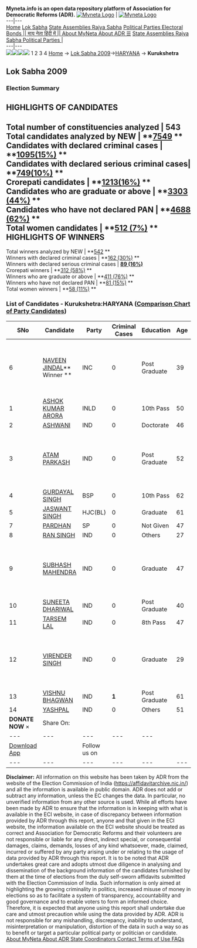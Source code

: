 **Myneta.info is an open data repository platform of Association for Democratic Reforms (ADR).**
[![Myneta Logo](https://www.myneta.info/lib/img/myneta-logo.png)](https://www.myneta.info/) | [![Myneta Logo](https://www.myneta.info/lib/img/adr-logo.png)](https://adrindia.org)  
---|---  
[Home](https://www.myneta.info/) [Lok Sabha](https://www.myneta.info/#ls "Lok Sabha") [ State Assemblies ](https://www.myneta.info/#sa "State Assemblies") [Rajya Sabha](https://www.myneta.info/#rs "Rajya Sabha") [Political Parties ](https://www.myneta.info/party "Political Parties") [ Electoral Bonds ](https://www.myneta.info/electoral_bonds "Electoral Bonds") [ || माय नेता हिंदी में || ](https://translate.google.co.in/translate?prev=hp&hl=en&js=y&u=www.myneta.info&sl=en&tl=hi&history_state0=) [ About MyNeta ](https://adrindia.org/content/about-myneta) [ About ADR ](https://adrindia.org/about-adr/who-we-are) [☰](javascript:void\(0\))
[ State Assemblies ](https://www.myneta.info/#sa "State Assemblies") [ Rajya Sabha ](https://www.myneta.info/#rs "Rajya Sabha") [ Political Parties ](https://www.myneta.info/party "Political Parties")
|   
---|---  
![](https://www.myneta.info/lib/img/banner/banner-1.png)![](https://www.myneta.info/lib/img/banner/banner-2.png)![](https://www.myneta.info/lib/img/banner/banner-3.png)![](https://www.myneta.info/lib/img/banner/banner-4.png)
1  2  3  4 
[Home](https://www.myneta.info/) → [Lok Sabha 2009](https://www.myneta.info/ls2009/)→[HARYANA](https://www.myneta.info/ls2009/index.php?action=show_constituencies&state_id=7) → **Kurukshetra**
### 
## Lok Sabha 2009
###  Election Summary 
HIGHLIGHTS OF CANDIDATES  
---  
Total number of constituencies analyzed |  543   
Total candidates analyzed by NEW | **[7549](https://www.myneta.info/ls2009/index.php?action=summary&subAction=candidates_analyzed&sort=candidate#summary) **  
Candidates with declared criminal cases | **[1095(15%)](https://www.myneta.info/ls2009/index.php?action=summary&subAction=crime&sort=candidate#summary) **  
Candidates with declared serious criminal cases| **[749(10%)](https://www.myneta.info/ls2009/index.php?action=summary&subAction=serious_crime&sort=candidate#summary) **  
Crorepati candidates | **[1213(16%)](https://www.myneta.info/ls2009/index.php?action=summary&subAction=crorepati&sort=candidate#summary) **  
Candidates who are graduate or above | **[3303 (44%)](https://www.myneta.info/ls2009/index.php?action=summary&subAction=education&sort=candidate#summary) **  
Candidates who have not declared PAN | **[4688 (62%)](https://www.myneta.info/ls2009/index.php?action=summary&subAction=without_pan&sort=candidate#summary) **  
Total women candidates | **[512 (7%)](https://www.myneta.info/ls2009/index.php?action=summary&subAction=women_candidate&sort=candidate#summary) **  
HIGHLIGHTS OF WINNERS  
---  
Total winners analyzed by NEW | **[542](https://www.myneta.info/ls2009/index.php?action=summary&subAction=winner_analyzed&sort=candidate#summary) **  
Winners with declared criminal cases | **[162 (30%)](https://www.myneta.info/ls2009/index.php?action=summary&subAction=winner_crime&sort=candidate#summary) **  
Winners with declared serious criminal cases | **[89 (16%)](https://www.myneta.info/ls2009/index.php?action=summary&subAction=winner_serious_crime&sort=candidate#summary)**  
Crorepati winners | **[312 (58%)](https://www.myneta.info/ls2009/index.php?action=summary&subAction=winner_crorepati&sort=candidate#summary) **  
Winners who are graduate or above | **[411 (76%)](https://www.myneta.info/ls2009/index.php?action=summary&subAction=winner_education&sort=candidate#summary) **  
Winners who have not declared PAN | **[81 (15%)](https://www.myneta.info/ls2009/index.php?action=summary&subAction=winner_without_pan&sort=candidate#summary) **  
Total women winners | **[58 (11%)](https://www.myneta.info/ls2009/index.php?action=summary&subAction=winner_women&sort=candidate#summary) **  
### List of Candidates - Kurukshetra:HARYANA ([Comparison Chart of Party Candidates](https://www.myneta.info/ls2009/comparisonchart.php?constituency_id=377))
SNo | Candidate| Party| Criminal Cases| Education| Age| Total Assets| Liabilities  
---|---|---|---|---|---|---|---  
6  | [NAVEEN JINDAL](https://www.myneta.info/ls2009/candidate.php?candidate_id=6504)** Winner ** | INC | 0 | Post Graduate| 39 | ![](https://myneta.info/image_v2.php?myneta_folder=ls2009&candidate_id=6504&col=ta) | ![](https://myneta.info/image_v2.php?myneta_folder=ls2009&candidate_id=6504&col=lia)  
1  | [ASHOK KUMAR ARORA](https://www.myneta.info/ls2009/candidate.php?candidate_id=6502) | INLD | 0 | 10th Pass| 50 | Rs 1,24,99,050 ~ 1 Crore+ | Rs 2,81,694 ~ 2 Lacs+  
2  | [ASHWANI](https://www.myneta.info/ls2009/candidate.php?candidate_id=6508) | IND | 0 | Doctorate| 46 | Rs 32,50,953 ~ 32 Lacs+ | Rs 0 ~   
3  | [ATAM PARKASH](https://www.myneta.info/ls2009/candidate.php?candidate_id=6509) | IND | 0 | Post Graduate| 52 | ![](https://myneta.info/image_v2.php?myneta_folder=ls2009&candidate_id=6509&col=ta) | ![](https://myneta.info/image_v2.php?myneta_folder=ls2009&candidate_id=6509&col=lia)  
4  | [GURDAYAL SINGH](https://www.myneta.info/ls2009/candidate.php?candidate_id=6503) | BSP | 0 | 10th Pass| 62 | Rs 2,13,92,000 ~ 2 Crore+ | Rs 4,00,000 ~ 4 Lacs+  
5  | [JASWANT SINGH](https://www.myneta.info/ls2009/candidate.php?candidate_id=6505) | HJC(BL) | 0 | Graduate| 61 | Rs 16,90,55,086 ~ 16 Crore+ | Rs 3,58,000 ~ 3 Lacs+  
7  | [PARDHAN](https://www.myneta.info/ls2009/candidate.php?candidate_id=6506) | SP | 0 | Not Given| 47 | Rs 50,000 ~ 50 Thou+ | Rs 0 ~   
8  | [RAN SINGH](https://www.myneta.info/ls2009/candidate.php?candidate_id=6515) | IND | 0 | Others| 27 | Rs 5,000 ~ 5 Thou+ | Rs 0 ~   
9  | [SUBHASH MAHENDRA](https://www.myneta.info/ls2009/candidate.php?candidate_id=6522) | IND | 0 | Graduate| 47 | ![](https://myneta.info/image_v2.php?myneta_folder=ls2009&candidate_id=6522&col=ta) | ![](https://myneta.info/image_v2.php?myneta_folder=ls2009&candidate_id=6522&col=lia)  
10  | [SUNEETA DHARIWAL](https://www.myneta.info/ls2009/candidate.php?candidate_id=6520) | IND | 0 | Post Graduate| 40 | Rs 49,02,732 ~ 49 Lacs+ | Rs 11,15,168 ~ 11 Lacs+  
11  | [TARSEM LAL](https://www.myneta.info/ls2009/candidate.php?candidate_id=6511) | IND | 0 | 8th Pass| 47 | Rs 69,66,108 ~ 69 Lacs+ | Rs 4,44,797 ~ 4 Lacs+  
12  | [VIRENDER SINGH](https://www.myneta.info/ls2009/candidate.php?candidate_id=6517) | IND | 0 | Graduate| 29 | ![](https://myneta.info/image_v2.php?myneta_folder=ls2009&candidate_id=6517&col=ta) | ![](https://myneta.info/image_v2.php?myneta_folder=ls2009&candidate_id=6517&col=lia)  
13  | [VISHNU BHAGWAN](https://www.myneta.info/ls2009/candidate.php?candidate_id=6519) | IND | **1** | Post Graduate| 61 | Rs 1,13,38,000 ~ 1 Crore+ | Rs 76,105 ~ 76 Thou+  
14  | [YASHPAL](https://www.myneta.info/ls2009/candidate.php?candidate_id=6514) | IND | 0 | Others| 51 | Rs 1,11,66,550 ~ 1 Crore+ | Rs 0 ~   
|  **DONATE NOW** × |  Share On:  | [](https://api.whatsapp.com/send?text=https%3A%2F%2Fmyneta.info%2Fpunjab2022%2Findex.php%3Faction%3Dshow_constituencies%26state_id%3D19) | [](https://www.facebook.com/sharer/sharer.php?u=https%3A%2F%2Fmyneta.info%2Fpunjab2022%2Findex.php%3Faction%3Dshow_constituencies%26state_id%3D19) | [](https://twitter.com/share?url=https%3A%2F%2Fmyneta.info%2Fpunjab2022%2Findex.php%3Faction%3Dshow_constituencies%26state_id%3D19)  
---|---|---|---|---  
| [ Download App ](https://play.google.com/store/apps/details?id=com.webrosoft.myneta1&pcampaignid=pcampaignidMKT-Other-global-all-co-prtnr-py-PartBadge-Mar2515-1) | [](https://play.google.com/store/apps/details?id=com.webrosoft.myneta1&pcampaignid=pcampaignidMKT-Other-global-all-co-prtnr-py-PartBadge-Mar2515-1) |  Follow us on  | [](https://www.facebook.com/adrindia.org/) | [](https://twitter.com/adrspeaks) | [](https://groups.google.com/g/national-election-watch?hl=en&pli=1) | [](https://www.instagram.com/adrspeaks/) | [](https://www.youtube.com/user/adrspeaks) | [](https://sharechat.com/profile/adrspeaks)  
---|---|---|---|---|---|---|---|---  
**Disclaimer:** All information on this website has been taken by ADR from the website of the Election Commission of India (https://affidavitarchive.nic.in/) and all the information is available in public domain. ADR does not add or subtract any information, unless the EC changes the data. In particular, no unverified information from any other source is used. While all efforts have been made by ADR to ensure that the information is in keeping with what is available in the ECI website, in case of discrepancy between information provided by ADR through this report, anyone and that given in the ECI website, the information available on the ECI website should be treated as correct and Association for Democratic Reforms and their volunteers are not responsible or liable for any direct, indirect special, or consequential damages, claims, demands, losses of any kind whatsoever, made, claimed, incurred or suffered by any party arising under or relating to the usage of data provided by ADR through this report. It is to be noted that ADR undertakes great care and adopts utmost due diligence in analysing and dissemination of the background information of the candidates furnished by them at the time of elections from the duly self-sworn affidavits submitted with the Election Commission of India. Such information is only aimed at highlighting the growing criminality in politics, increased misuse of money in elections so as to facilitate a system of transparency, accountability and good governance and to enable voters to form an informed choice. Therefore, it is expected that anyone using this report shall undertake due care and utmost precaution while using the data provided by ADR. ADR is not responsible for any mishandling, discrepancy, inability to understand, misinterpretation or manipulation, distortion of the data in such a way so as to benefit or target a particular political party or politician or candidate. 
[ About MyNeta ](https://adrindia.org/content/about-myneta) [ About ADR ](https://adrindia.org/about-adr/who-we-are) [ State Coordinators ](https://adrindia.org/about-adr/state-coordinators) [ Contact ](https://adrindia.org/contact-us) [ Terms of Use ](https://adrindia.org/content/adr-terms-use) [ FAQs ](https://adrindia.org/content/faqs)
